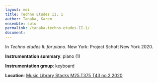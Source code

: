 ```yaml
---
layout: mei
title: Techno Etudes II, 1
author: Tanaka, Karen 
ensemble: solo
permalink: /tanaka-techno-etudes-II-1/
document: 
---
```


In *Techno etudes II: for piano.* New York: Project Schott New York 2020.

**Instrumentation summary**: piano (1) 

**Instrumentation group**: keyboard

**Location**: <a href="https://tufts.primo.exlibrisgroup.com/permalink/01TUN_INST/1kc9gia/alma991018306187303851" target="_blank">Music Library Stacks M25.T375 T43 no.2 2020</a>